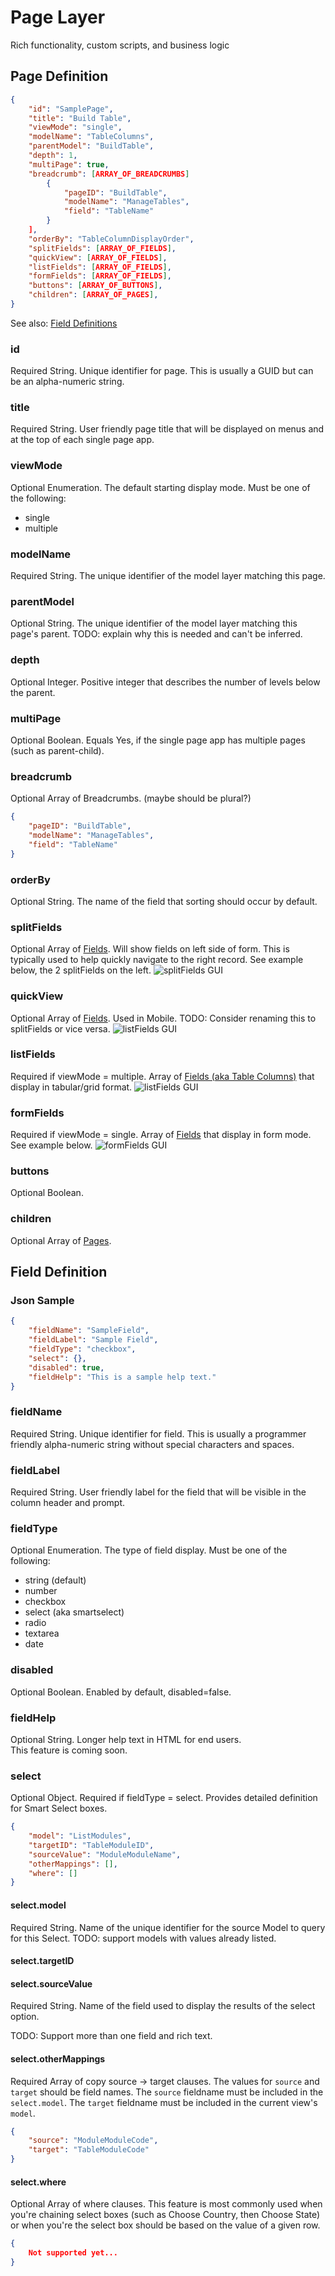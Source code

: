 # Page Layer

Rich functionality, custom scripts, and business logic

## Page Definition

```json
{
    "id": "SamplePage",
    "title": "Build Table",
    "viewMode": "single",
    "modelName": "TableColumns",
    "parentModel": "BuildTable",
    "depth": 1,
    "multiPage": true,
    "breadcrumb": [ARRAY_OF_BREADCRUMBS]
        {
            "pageID": "BuildTable",
            "modelName": "ManageTables",
            "field": "TableName"
        }
    ],
    "orderBy": "TableColumnDisplayOrder",
    "splitFields": [ARRAY_OF_FIELDS],
    "quickView": [ARRAY_OF_FIELDS],
    "listFields": [ARRAY_OF_FIELDS],
    "formFields": [ARRAY_OF_FIELDS],
    "buttons": [ARRAY_OF_BUTTONS],
    "children": [ARRAY_OF_PAGES],
}
```
See also: [Field Definitions](#field-definition)

### id

Required String. Unique identifier for page. This is usually a GUID but can be an alpha-numeric string.

### title

Required String. User friendly page title that will be displayed on menus and at the top of each single page app.

### viewMode

Optional Enumeration. The default starting display mode. Must be one of the following:

* single
* multiple

### modelName

Required String. The unique identifier of the model layer matching this page.

### parentModel

Optional String. The unique identifier of the model layer matching this page's parent. TODO: explain why this is needed and can't be inferred.

### depth

Optional Integer. Positive integer that describes the number of levels below the parent.

### multiPage

Optional Boolean. Equals Yes, if the single page app has multiple pages (such as parent-child).

### breadcrumb

Optional Array of Breadcrumbs. (maybe should be plural?)

```json
{
    "pageID": "BuildTable",
    "modelName": "ManageTables",
    "field": "TableName"
}
```

### orderBy

Optional String. The name of the field that sorting should occur by default.

### splitFields

Optional Array of [Fields](#field-definition). Will show fields on left side of form. This is typically used to help
quickly navigate to the right record. See example below, the 2 splitFields on the left.
![splitFields GUI](img/pages/splitFields.png "viewMode = single with 2 splitFields")

### quickView

Optional Array of [Fields](#field-definition). Used in Mobile. TODO: Consider renaming this to splitFields or vice versa.
![listFields GUI](img/pages/quickView.jpg "viewMode = multiple with 4 listFields")

### listFields

Required if viewMode = multiple. Array of [Fields (aka Table Columns)](#field-definition) that display in tabular/grid format.
![listFields GUI](img/pages/listFields.png "viewMode = multiple with 4 listFields")

### formFields

Required if viewMode = single. Array of [Fields](#field-definition) that display in form mode. See example below.
![formFields GUI](img/pages/formFields.png "viewMode = multiple with 6 formFields")

### buttons

Optional Boolean.

### children

Optional Array of [Pages](#page-definition).


## Field Definition

### Json Sample
```json
{
    "fieldName": "SampleField",
    "fieldLabel": "Sample Field",
    "fieldType": "checkbox",
    "select": {},
    "disabled": true,
    "fieldHelp": "This is a sample help text."
}
```

### fieldName

Required String. Unique identifier for field. This is usually a programmer friendly alpha-numeric string without special characters and spaces.

### fieldLabel

Required String. User friendly label for the field that will be visible in the column header and prompt.

### fieldType

Optional Enumeration. The type of field display. Must be one of the following:

* string (default)
* number
* checkbox
* select (aka smartselect)
* radio
* textarea
* date

### disabled

Optional Boolean. Enabled by default, disabled=false.

### fieldHelp

Optional String. Longer help text in HTML for end users.<br> This feature is coming soon.

### select

Optional Object. Required if fieldType = select. Provides detailed definition for Smart Select boxes.

```json
{
    "model": "ListModules",
    "targetID": "TableModuleID",
    "sourceValue": "ModuleModuleName",
    "otherMappings": [],
    "where": []
}
```

#### select.model

Required String. Name of the unique identifier for the source Model to query for this Select.
TODO: support models with values already listed.

#### select.targetID


#### select.sourceValue

Required String. Name of the field used to display the results of the select option.

TODO: Support more than one field and rich text.

#### select.otherMappings

Required Array of copy source -> target clauses. The values for `source` and `target` should be field names. The `source` fieldname
must be included in the `select.model`. The `target` fieldname must be included in the current view's `model`.
```json
{
    "source": "ModuleModuleCode",
    "target": "TableModuleCode"
}
```

#### select.where

Optional Array of where clauses. This feature is most commonly used when you're chaining select boxes (such as Choose
Country, then Choose State) or when you're the select box should be based on the value of a given row.

```json
{
    Not supported yet...
}
```
